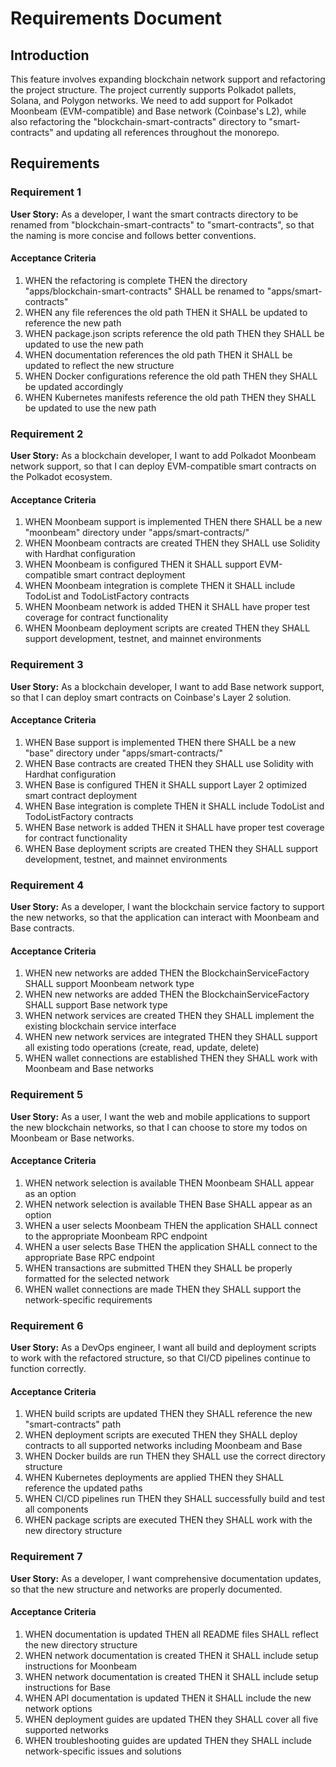 # Requirements Document

## Introduction

This feature involves expanding blockchain network support and refactoring the project structure. The project currently supports Polkadot pallets, Solana, and Polygon networks. We need to add support for Polkadot Moonbeam (EVM-compatible) and Base network (Coinbase's L2), while also refactoring the "blockchain-smart-contracts" directory to "smart-contracts" and updating all references throughout the monorepo.

## Requirements

### Requirement 1

**User Story:** As a developer, I want the smart contracts directory to be renamed from "blockchain-smart-contracts" to "smart-contracts", so that the naming is more concise and follows better conventions.

#### Acceptance Criteria

1. WHEN the refactoring is complete THEN the directory "apps/blockchain-smart-contracts" SHALL be renamed to "apps/smart-contracts"
2. WHEN any file references the old path THEN it SHALL be updated to reference the new path
3. WHEN package.json scripts reference the old path THEN they SHALL be updated to use the new path
4. WHEN documentation references the old path THEN it SHALL be updated to reflect the new structure
5. WHEN Docker configurations reference the old path THEN they SHALL be updated accordingly
6. WHEN Kubernetes manifests reference the old path THEN they SHALL be updated to use the new path

### Requirement 2

**User Story:** As a blockchain developer, I want to add Polkadot Moonbeam network support, so that I can deploy EVM-compatible smart contracts on the Polkadot ecosystem.

#### Acceptance Criteria

1. WHEN Moonbeam support is implemented THEN there SHALL be a new "moonbeam" directory under "apps/smart-contracts/"
2. WHEN Moonbeam contracts are created THEN they SHALL use Solidity with Hardhat configuration
3. WHEN Moonbeam is configured THEN it SHALL support EVM-compatible smart contract deployment
4. WHEN Moonbeam integration is complete THEN it SHALL include TodoList and TodoListFactory contracts
5. WHEN Moonbeam network is added THEN it SHALL have proper test coverage for contract functionality
6. WHEN Moonbeam deployment scripts are created THEN they SHALL support development, testnet, and mainnet environments

### Requirement 3

**User Story:** As a blockchain developer, I want to add Base network support, so that I can deploy smart contracts on Coinbase's Layer 2 solution.

#### Acceptance Criteria

1. WHEN Base support is implemented THEN there SHALL be a new "base" directory under "apps/smart-contracts/"
2. WHEN Base contracts are created THEN they SHALL use Solidity with Hardhat configuration
3. WHEN Base is configured THEN it SHALL support Layer 2 optimized smart contract deployment
4. WHEN Base integration is complete THEN it SHALL include TodoList and TodoListFactory contracts
5. WHEN Base network is added THEN it SHALL have proper test coverage for contract functionality
6. WHEN Base deployment scripts are created THEN they SHALL support development, testnet, and mainnet environments

### Requirement 4

**User Story:** As a developer, I want the blockchain service factory to support the new networks, so that the application can interact with Moonbeam and Base contracts.

#### Acceptance Criteria

1. WHEN new networks are added THEN the BlockchainServiceFactory SHALL support Moonbeam network type
2. WHEN new networks are added THEN the BlockchainServiceFactory SHALL support Base network type
3. WHEN network services are created THEN they SHALL implement the existing blockchain service interface
4. WHEN new network services are integrated THEN they SHALL support all existing todo operations (create, read, update, delete)
5. WHEN wallet connections are established THEN they SHALL work with Moonbeam and Base networks

### Requirement 5

**User Story:** As a user, I want the web and mobile applications to support the new blockchain networks, so that I can choose to store my todos on Moonbeam or Base networks.

#### Acceptance Criteria

1. WHEN network selection is available THEN Moonbeam SHALL appear as an option
2. WHEN network selection is available THEN Base SHALL appear as an option
3. WHEN a user selects Moonbeam THEN the application SHALL connect to the appropriate Moonbeam RPC endpoint
4. WHEN a user selects Base THEN the application SHALL connect to the appropriate Base RPC endpoint
5. WHEN transactions are submitted THEN they SHALL be properly formatted for the selected network
6. WHEN wallet connections are made THEN they SHALL support the network-specific requirements

### Requirement 6

**User Story:** As a DevOps engineer, I want all build and deployment scripts to work with the refactored structure, so that CI/CD pipelines continue to function correctly.

#### Acceptance Criteria

1. WHEN build scripts are updated THEN they SHALL reference the new "smart-contracts" path
2. WHEN deployment scripts are executed THEN they SHALL deploy contracts to all supported networks including Moonbeam and Base
3. WHEN Docker builds are run THEN they SHALL use the correct directory structure
4. WHEN Kubernetes deployments are applied THEN they SHALL reference the updated paths
5. WHEN CI/CD pipelines run THEN they SHALL successfully build and test all components
6. WHEN package scripts are executed THEN they SHALL work with the new directory structure

### Requirement 7

**User Story:** As a developer, I want comprehensive documentation updates, so that the new structure and networks are properly documented.

#### Acceptance Criteria

1. WHEN documentation is updated THEN all README files SHALL reflect the new directory structure
2. WHEN network documentation is created THEN it SHALL include setup instructions for Moonbeam
3. WHEN network documentation is created THEN it SHALL include setup instructions for Base
4. WHEN API documentation is updated THEN it SHALL include the new network options
5. WHEN deployment guides are updated THEN they SHALL cover all five supported networks
6. WHEN troubleshooting guides are updated THEN they SHALL include network-specific issues and solutions